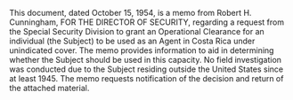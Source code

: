 This document, dated October 15, 1954, is a memo from Robert H. Cunningham, FOR THE DIRECTOR OF SECURITY, regarding a request from the Special Security Division to grant an Operational Clearance for an individual (the Subject) to be used as an Agent in Costa Rica under unindicated cover. The memo provides information to aid in determining whether the Subject should be used in this capacity. No field investigation was conducted due to the Subject residing outside the United States since at least 1945. The memo requests notification of the decision and return of the attached material.
